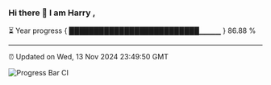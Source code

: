 ### Hi there 👋 I am Harry , 

⏳ Year progress { ██████████████████████████▁▁▁▁ } 86.88 %

---

⏰ Updated on Wed, 13 Nov 2024 23:49:50 GMT

![Progress Bar CI](https://github.com/duykhang68/duykhang68/workflows/Progress%20Bar%20CI/badge.svg)
